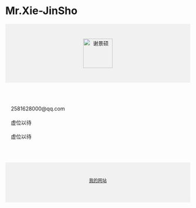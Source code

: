 # Mr.Xie-JinSho
<html lang="zh-CN"><head>
    <meta charset="utf-8">
    <meta name="viewport" content="width=device-width, initial-scale=1">
    <title>JS</title>
  </head>
  <body style="margin: 0;">
	  <div style="
      background-color: #f1f1f1;
      text-align: center;
      padding: 40px;
      ">
      <img alt="谢景硕" src="" width="80px" height="80px">
    </div>
	  <div style="
      max-width: 760px;
      margin: 30px auto;
      padding: 15px;
      line-height: 1.7;
    ">
      <p>2581628000@qq.com</p>
      <p>虚位以待</p>
      <p>虚位以待</p>
    </div>
	  <div style="
      background-color: #f1f1f1;
      text-align: center;
      padding: 40px;
      font-size: 12px;
      ">
      <a href="">我的网站<p></p>
    </a></div><a href="">
  

</a></body></html>
